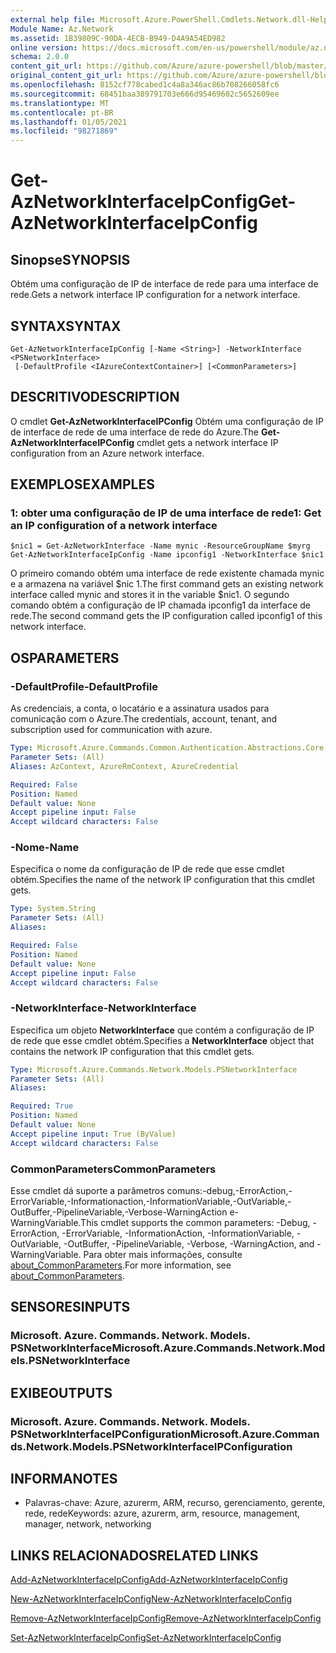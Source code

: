 ```yaml
---
external help file: Microsoft.Azure.PowerShell.Cmdlets.Network.dll-Help.xml
Module Name: Az.Network
ms.assetid: 1B39809C-90DA-4ECB-B949-D4A9A54ED982
online version: https://docs.microsoft.com/en-us/powershell/module/az.network/get-aznetworkinterfaceipconfig
schema: 2.0.0
content_git_url: https://github.com/Azure/azure-powershell/blob/master/src/Network/Network/help/Get-AzNetworkInterfaceIpConfig.md
original_content_git_url: https://github.com/Azure/azure-powershell/blob/master/src/Network/Network/help/Get-AzNetworkInterfaceIpConfig.md
ms.openlocfilehash: 8152cf778cabed1c4a8a346ac86b708266058fc6
ms.sourcegitcommit: 68451baa389791703e666d95469602c5652609ee
ms.translationtype: MT
ms.contentlocale: pt-BR
ms.lasthandoff: 01/05/2021
ms.locfileid: "98271869"
---
```

# <span data-ttu-id="75e44-101">Get-AzNetworkInterfaceIpConfig</span><span class="sxs-lookup"><span data-stu-id="75e44-101">Get-AzNetworkInterfaceIpConfig</span></span>

## <span data-ttu-id="75e44-102">Sinopse</span><span class="sxs-lookup"><span data-stu-id="75e44-102">SYNOPSIS</span></span>
<span data-ttu-id="75e44-103">Obtém uma configuração de IP de interface de rede para uma interface de rede.</span><span class="sxs-lookup"><span data-stu-id="75e44-103">Gets a network interface IP configuration for a network interface.</span></span>

## <span data-ttu-id="75e44-104">SYNTAX</span><span class="sxs-lookup"><span data-stu-id="75e44-104">SYNTAX</span></span>

```
Get-AzNetworkInterfaceIpConfig [-Name <String>] -NetworkInterface <PSNetworkInterface>
 [-DefaultProfile <IAzureContextContainer>] [<CommonParameters>]
```

## <span data-ttu-id="75e44-105">DESCRITIVO</span><span class="sxs-lookup"><span data-stu-id="75e44-105">DESCRIPTION</span></span>
<span data-ttu-id="75e44-106">O cmdlet **Get-AzNetworkInterfaceIPConfig** Obtém uma configuração de IP de interface de rede de uma interface de rede do Azure.</span><span class="sxs-lookup"><span data-stu-id="75e44-106">The **Get-AzNetworkInterfaceIPConfig** cmdlet gets a network interface IP configuration from an Azure network interface.</span></span>

## <span data-ttu-id="75e44-107">EXEMPLOS</span><span class="sxs-lookup"><span data-stu-id="75e44-107">EXAMPLES</span></span>

### <span data-ttu-id="75e44-108">1: obter uma configuração de IP de uma interface de rede</span><span class="sxs-lookup"><span data-stu-id="75e44-108">1: Get an IP configuration of a network interface</span></span>
```
$nic1 = Get-AzNetworkInterface -Name mynic -ResourceGroupName $myrg
Get-AzNetworkInterfaceIpConfig -Name ipconfig1 -NetworkInterface $nic1
```

<span data-ttu-id="75e44-109">O primeiro comando obtém uma interface de rede existente chamada mynic e a armazena na variável $nic 1.</span><span class="sxs-lookup"><span data-stu-id="75e44-109">The first command gets an existing network interface called mynic and stores it in the variable $nic1.</span></span> <span data-ttu-id="75e44-110">O segundo comando obtém a configuração de IP chamada ipconfig1 da interface de rede.</span><span class="sxs-lookup"><span data-stu-id="75e44-110">The second command gets the IP configuration called ipconfig1 of this network interface.</span></span>
    

## <span data-ttu-id="75e44-111">OS</span><span class="sxs-lookup"><span data-stu-id="75e44-111">PARAMETERS</span></span>

### <span data-ttu-id="75e44-112">-DefaultProfile</span><span class="sxs-lookup"><span data-stu-id="75e44-112">-DefaultProfile</span></span>
<span data-ttu-id="75e44-113">As credenciais, a conta, o locatário e a assinatura usados para comunicação com o Azure.</span><span class="sxs-lookup"><span data-stu-id="75e44-113">The credentials, account, tenant, and subscription used for communication with azure.</span></span>

```yaml
Type: Microsoft.Azure.Commands.Common.Authentication.Abstractions.Core.IAzureContextContainer
Parameter Sets: (All)
Aliases: AzContext, AzureRmContext, AzureCredential

Required: False
Position: Named
Default value: None
Accept pipeline input: False
Accept wildcard characters: False
```

### <span data-ttu-id="75e44-114">-Nome</span><span class="sxs-lookup"><span data-stu-id="75e44-114">-Name</span></span>
<span data-ttu-id="75e44-115">Especifica o nome da configuração de IP de rede que esse cmdlet obtém.</span><span class="sxs-lookup"><span data-stu-id="75e44-115">Specifies the name of the network IP configuration that this cmdlet gets.</span></span>

```yaml
Type: System.String
Parameter Sets: (All)
Aliases:

Required: False
Position: Named
Default value: None
Accept pipeline input: False
Accept wildcard characters: False
```

### <span data-ttu-id="75e44-116">-NetworkInterface</span><span class="sxs-lookup"><span data-stu-id="75e44-116">-NetworkInterface</span></span>
<span data-ttu-id="75e44-117">Especifica um objeto **NetworkInterface** que contém a configuração de IP de rede que esse cmdlet obtém.</span><span class="sxs-lookup"><span data-stu-id="75e44-117">Specifies a **NetworkInterface** object that contains the network IP configuration that this cmdlet gets.</span></span>

```yaml
Type: Microsoft.Azure.Commands.Network.Models.PSNetworkInterface
Parameter Sets: (All)
Aliases:

Required: True
Position: Named
Default value: None
Accept pipeline input: True (ByValue)
Accept wildcard characters: False
```

### <span data-ttu-id="75e44-118">CommonParameters</span><span class="sxs-lookup"><span data-stu-id="75e44-118">CommonParameters</span></span>
<span data-ttu-id="75e44-119">Esse cmdlet dá suporte a parâmetros comuns:-debug,-ErrorAction,-ErrorVariable,-Informationaction,-InformationVariable,-OutVariable,-OutBuffer,-PipelineVariable,-Verbose-WarningAction e-WarningVariable.</span><span class="sxs-lookup"><span data-stu-id="75e44-119">This cmdlet supports the common parameters: -Debug, -ErrorAction, -ErrorVariable, -InformationAction, -InformationVariable, -OutVariable, -OutBuffer, -PipelineVariable, -Verbose, -WarningAction, and -WarningVariable.</span></span> <span data-ttu-id="75e44-120">Para obter mais informações, consulte [about_CommonParameters](http://go.microsoft.com/fwlink/?LinkID=113216).</span><span class="sxs-lookup"><span data-stu-id="75e44-120">For more information, see [about_CommonParameters](http://go.microsoft.com/fwlink/?LinkID=113216).</span></span>

## <span data-ttu-id="75e44-121">SENSORES</span><span class="sxs-lookup"><span data-stu-id="75e44-121">INPUTS</span></span>

### <span data-ttu-id="75e44-122">Microsoft. Azure. Commands. Network. Models. PSNetworkInterface</span><span class="sxs-lookup"><span data-stu-id="75e44-122">Microsoft.Azure.Commands.Network.Models.PSNetworkInterface</span></span>

## <span data-ttu-id="75e44-123">EXIBE</span><span class="sxs-lookup"><span data-stu-id="75e44-123">OUTPUTS</span></span>

### <span data-ttu-id="75e44-124">Microsoft. Azure. Commands. Network. Models. PSNetworkInterfaceIPConfiguration</span><span class="sxs-lookup"><span data-stu-id="75e44-124">Microsoft.Azure.Commands.Network.Models.PSNetworkInterfaceIPConfiguration</span></span>

## <span data-ttu-id="75e44-125">INFORMA</span><span class="sxs-lookup"><span data-stu-id="75e44-125">NOTES</span></span>
* <span data-ttu-id="75e44-126">Palavras-chave: Azure, azurerm, ARM, recurso, gerenciamento, gerente, rede, rede</span><span class="sxs-lookup"><span data-stu-id="75e44-126">Keywords: azure, azurerm, arm, resource, management, manager, network, networking</span></span>

## <span data-ttu-id="75e44-127">LINKS RELACIONADOS</span><span class="sxs-lookup"><span data-stu-id="75e44-127">RELATED LINKS</span></span>

[<span data-ttu-id="75e44-128">Add-AzNetworkInterfaceIpConfig</span><span class="sxs-lookup"><span data-stu-id="75e44-128">Add-AzNetworkInterfaceIpConfig</span></span>](./Add-AzNetworkInterfaceIpConfig.md)

[<span data-ttu-id="75e44-129">New-AzNetworkInterfaceIpConfig</span><span class="sxs-lookup"><span data-stu-id="75e44-129">New-AzNetworkInterfaceIpConfig</span></span>](./New-AzNetworkInterfaceIpConfig.md)

[<span data-ttu-id="75e44-130">Remove-AzNetworkInterfaceIpConfig</span><span class="sxs-lookup"><span data-stu-id="75e44-130">Remove-AzNetworkInterfaceIpConfig</span></span>](./Remove-AzNetworkInterfaceIpConfig.md)

[<span data-ttu-id="75e44-131">Set-AzNetworkInterfaceIpConfig</span><span class="sxs-lookup"><span data-stu-id="75e44-131">Set-AzNetworkInterfaceIpConfig</span></span>](./Set-AzNetworkInterfaceIpConfig.md)


